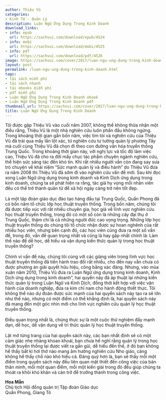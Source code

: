 ```yaml
---
author: Thiệu Vũ
categories:
- Kinh Tế - Quản Lý
description: Luận Ngữ Ứng Dụng Trong Kinh Doanh
download_links:
- info: epub
  url: https://sachvui.com/download/epub/4524
- info: mobi
  url: https://sachvui.com/download/mobi/4525
- info: pdf
  url: https://sachvui.com/download/pdf/4526
image: https://sachvui.com/cover/2017/luan-ngu-ung-dung-trong-kinh-doanh.jpg
layout: post
permalink: /luan-ngu-ung-dung-trong-kinh-doanh.html
tags:
- tải sách miễn phí
- tải sách nhanh
- tải ebooks miễn phí
- pdf miễn phí
- Luận Ngữ Ứng Dụng Trong Kinh Doanh ebook
- Luận Ngữ Ứng Dụng Trong Kinh Doanh pdf
thumbnail_url: https://sachvui.com/cover/2017/luan-ngu-ung-dung-trong-kinh-doanh.jpg
title: Luận Ngữ Ứng Dụng Trong Kinh Doanh
---
```


 <div class="item-desc text-justify"> <p>Tôi được gặp Thiệu Vũ vào cuối năm 2007, không thể không thừa nhận một điều rằng, Thiệu Vũ là một nhà nghiên cứu luôn phấn đấu không ngừng. Trong khoảng thời gian gần bốn năm, việc tìm tòi và nghiên cứu của Thiệu Vũ đã trải qua mấy lần lột xác, từ nghiên cứu tư tưởng quản lý phương Tây mà cuối cùng Thiệu Vũ đã chọn đi theo con đường văn hóa truyền thống Trung Quốc. Trong khoảng thời gian này, với nghị lực và tốc độ làm việc cao, Thiệu Vũ đã cho ra đời mấy chục tác phẩm chuyên ngành nghiên cứu, thể hiện sức sáng tác đến khó tin. Khi rất nhiều người vẫn còn đang say sưa trò chuyện về khái niệm “Sức mạnh quản lý và điều hành” do Thiệu Vũ đưa ra năm 2008 thì Thiệu Vũ đã sớm đi vào nghiên cứu vấn đề mới. Sau khi đọc xong Luận Ngữ ứng dụng trong kinh doanh và Kinh Dịch ứng dụng trong kinh doanh, chúng ta sẽ phát hiện ra rằng, tác giả hy vọng mỗi nhân viên đều có thể trở thành quân tử để xã hội ngày càng trở nên tốt đẹp.<br><br>Là một tập đoàn giáo dục đào tạo hàng đầu tại Trung Quốc, Quần Phong đã có bốn năm tổ chức lớp học thuật truyền thống. Trong bốn năm, chúng tôi đã được tiếp xúc với rất nhiều chuyên gia, học giả về lĩnh vực nghiên cứu học thuật truyền thống, trong đó có một số còn là những cây đại thụ ở Trung Quốc, thậm chí là cả những người đức cao vọng trọng. Những lớp học thuật truyền thống do chúng tôi tổ chức nhận được sự hoan nghênh của rất nhiều học viên, nhưng bên cạnh đó, các học viên cũng đưa ra một số vấn đề, trong đó, vấn đề quan trọng nhất và cũng là hay gặp nhất chính là: Làm thế nào để dễ học, dễ hiểu và vận dụng kiến thức quản lý trong học thuật truyền thống?<br><br>Chính vì vấn đề này, chúng tôi cùng với các giảng viên trong lĩnh vực học thuật truyền thống đã tiến hành trao đổi rất nhiều, cho đến nay vẫn chưa có được phương án giải quyết hữu hiệu, công bằng xác đáng. Nhưng, vào mùa xuân năm 2010, Thiệu Vũ đưa ra Luận Ngữ ứng dụng trong kinh doanh, Kinh Dịch ứng dụng trong kinh doanh”, hai quyển này đã áp thuật lại những kiến thức quản lý trong Luận Ngữ và Kinh Dịch, đồng thời kết hợp với việc vận hành của doanh nghiệp, đưa ra kim chỉ nam cho hành động thiết thực. Tôi không thể nào dự đoán được sức mạnh của hai quyển sách này tạo ra sẽ lớn như thế nào, nhưng có một điểm có thể khẳng định là, hai quyển sách này đã mang đến một góc nhìn mới cho lĩnh vực nghiên cứu quản lý học thuật truyền thống.<br><br>Điều quan trọng nhất là, chúng thực sự là một cuộc thử nghiệm đầy mạnh dạn, dễ học, dễ vận dụng về tri thức quản lý học thuật truyền thống.<br><br>Lật mở từng trang của hai quyển sách này, các bạn nhất định sẽ có một cảm giác nhẹ nhàng khoan khoái, bạn chưa hề nghĩ rằng quản lý trong học thuật truyền thống lại được viết ra gần gũi, dễ hiểu đến thế, ở đó bạn không hề thấy bất kì hơi thở nào mang âm hưởng nghiên cứu Nho giáo, càng không hề thấy chỗ nào khó hiểu cả. Đáng quý hơn là, bạn sẽ thấy mỗi một điểm trong quyển sách này đều liên quan mật thiết đến công việc của bản thân mình, mỗi một quan điểm, mỗi một kiến giải trong đó đều giúp chúng ta thoát ra khỏi khó khăn và cản trở để trưởng thành trong công việc.</p><p><strong>Hoa Mẫn</strong><br>Chủ tịch Hội đồng quản trị Tập đoàn Giáo dục<br>Quần Phong, Giang Tô</p> </div>